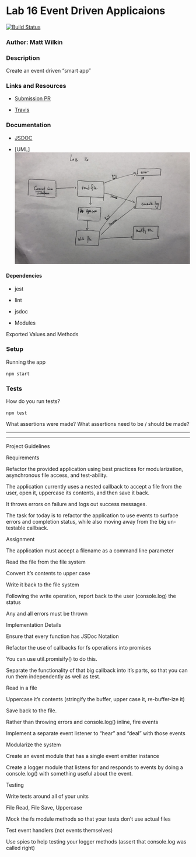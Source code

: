 # Lab 16 Event Driven Applicaions

[![Build Status](https://www.travis-ci.com/mwilkin-401-advanced-javascript/lab-16.svg?branch=dev)](https://www.travis-ci.com/mwilkin-401-advanced-javascript/lab-04)

### Author: Matt Wilkin

### Description

Create an event driven “smart app”

### Links and Resources

* [Submission PR](https://github.com/mwilkin-401-advanced-javascript/lab-04/pull/1)

* [Travis](https://www.travis-ci.com/mwilkin-401-advanced-javascript/lab-16)


### Documentation

* [JSDOC](index.html)

* [UML] <img src="./assets/lab_16_flow_diagram.jpg">

#### Dependencies
* jest

* lint

* jsdoc

* Modules


Exported Values and Methods

### Setup

Running the app

`npm start`

### Tests
How do you run tests?

`npm test`

What assertions were made?
What assertions need to be / should be made?

_________________
_________________

Project Guidelines

Requirements

Refactor the provided application using best practices for modularization, asynchronous file access, and test-ability.

The application currently uses a nested callback to accept a file from the user, open it, uppercase its contents, and then save it back. 

It throws errors on failure and logs out success messages.

The task for today is to refactor the application to use events to surface errors and completion status, while also moving away from the big un-testable callback.

Assignment

The application must accept a filename as a command line parameter

Read the file from the file system

Convert it’s contents to upper case

Write it back to the file system

Following the write operation, report back to the user (console.log) the status

Any and all errors must be thrown

Implementation Details

Ensure that every function has JSDoc Notation

Refactor the use of callbacks for fs operations into promises

You can use util.promisify() to do this.

Separate the functionality of that big callback into it’s parts, so that you can run them independently as well as test.

Read in a file

Uppercase it’s contents (stringify the buffer, upper case it, re-buffer-ize it)

Save back to the file.

Rather than throwing errors and console.log() inline, fire events

Implement a separate event listener to “hear” and “deal” with those events

Modularize the system

Create an event module that has a single event emitter instance

Create a logger module that listens for and responds to events by doing a console.log() with something useful about the event.

Testing

Write tests around all of your units

File Read, File Save, Uppercase

Mock the fs module methods so that your tests don’t use actual files

Test event handlers (not events themselves)

Use spies to help testing your logger methods (assert that console.log was called right)